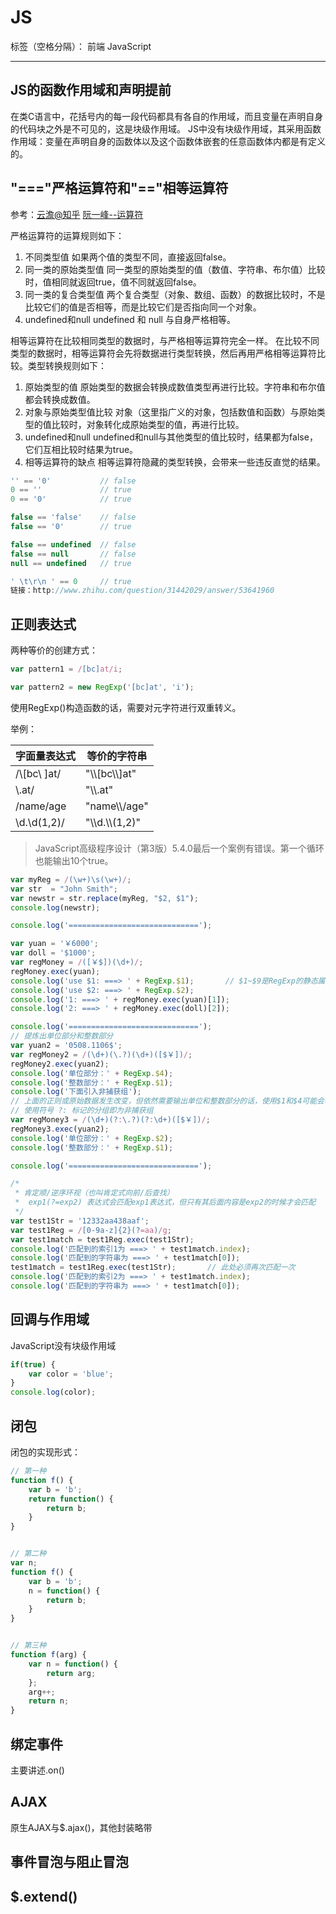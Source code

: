 # JS

标签（空格分隔）： 前端 JavaScript

---

## JS的函数作用域和声明提前

在类C语言中，花括号内的每一段代码都具有各自的作用域，而且变量在声明自身的代码块之外是不可见的，这是块级作用域。
JS中没有块级作用域，其采用函数作用域：变量在声明自身的函数体以及这个函数体嵌套的任意函数体内都是有定义的。

## "==="严格运算符和"=="相等运算符

参考：[云澹@知乎](http://www.zhihu.com/question/31442029/answer/53641960)
[阮一峰--运算符](http://javascript.ruanyifeng.com/grammar/operator.html#toc6)

严格运算符的运算规则如下：

1. 不同类型值
  如果两个值的类型不同，直接返回false。
2. 同一类的原始类型值
  同一类型的原始类型的值（数值、字符串、布尔值）比较时，值相同就返回true，值不同就返回false。
3. 同一类的复合类型值
  两个复合类型（对象、数组、函数）的数据比较时，不是比较它们的值是否相等，而是比较它们是否指向同一个对象。
4. undefined和null
  undefined 和 null 与自身严格相等。

相等运算符在比较相同类型的数据时，与严格相等运算符完全一样。
在比较不同类型的数据时，相等运算符会先将数据进行类型转换，然后再用严格相等运算符比较。类型转换规则如下：

1. 原始类型的值
  原始类型的数据会转换成数值类型再进行比较。字符串和布尔值都会转换成数值。
2. 对象与原始类型值比较
  对象（这里指广义的对象，包括数值和函数）与原始类型的值比较时，对象转化成原始类型的值，再进行比较。
3. undefined和null
  undefined和null与其他类型的值比较时，结果都为false，它们互相比较时结果为true。
4. 相等运算符的缺点
  相等运算符隐藏的类型转换，会带来一些违反直觉的结果。

```javascript
'' == '0'           // false
0 == ''             // true
0 == '0'            // true

false == 'false'    // false
false == '0'        // true

false == undefined  // false
false == null       // false
null == undefined   // true

' \t\r\n ' == 0     // true
链接：http://www.zhihu.com/question/31442029/answer/53641960
```


## 正则表达式

两种等价的创建方式：

```javascript
var pattern1 = /[bc]at/i;

var pattern2 = new RegExp('[bc]at', 'i');
```

使用RegExp()构造函数的话，需要对元字符进行双重转义。

举例：

| 字面量表达式        | 等价的字符串            |
| ------------- | ----------------- |
| /\\[bc\ ]at/  | "\\\\[bc\\\\]at"  |
| \\.at/        | "\\\\.at"         |
| /name\/age    | "name\\\\/age"    |
| \\d.\\d(1,2)/ | "\\\\d.\\\\(1,2)" |

> JavaScript高级程序设计（第3版）5.4.0最后一个案例有错误。第一个循环也能输出10个true。

```javascript
var myReg = /(\w+)\s(\w+)/;
var str  = "John Smith";
var newstr = str.replace(myReg, "$2, $1");
console.log(newstr);

console.log('=============================');

var yuan = '￥6000';
var doll = '$1000';
var regMoney = /([￥$])(\d+)/;
regMoney.exec(yuan);
console.log('use $1: ===> ' + RegExp.$1);       // $1~$9是RegExp的静态属性，只能通过RegExp访问
console.log('use $2: ===> ' + RegExp.$2);
console.log('1: ===> ' + regMoney.exec(yuan)[1]);
console.log('2: ===> ' + regMoney.exec(doll)[2]);

console.log('=============================');
// 提炼出单位部分和整数部分
var yuan2 = '0508.1106$';
var regMoney2 = /(\d+)(\.?)(\d+)([$￥])/;
regMoney2.exec(yuan2);
console.log('单位部分：' + RegExp.$4);
console.log('整数部分：' + RegExp.$1);
console.log('下面引入非捕获组');
// 上面的正则或原始数据发生改变，但依然需要输出单位和整数部分的话，使用$1和$4可能会输出不同的捕获组
// 使用符号 ?: 标记的分组即为非捕获组
var regMoney3 = /(\d+)(?:\.?)(?:\d+)([$￥])/;
regMoney3.exec(yuan2);
console.log('单位部分：' + RegExp.$2);
console.log('整数部分：' + RegExp.$1);

console.log('=============================');

/*
 * 肯定顺/逆序环视（也叫肯定式向前/后查找）
 *  exp1(?=exp2) 表达式会匹配exp1表达式，但只有其后面内容是exp2的时候才会匹配
 */
var test1Str = '12332aa438aaf';
var test1Reg = /[0-9a-z]{2}(?=aa)/g;
var test1match = test1Reg.exec(test1Str);
console.log('匹配到的索引1为 ===> ' + test1match.index);
console.log('匹配到的字符串为 ===> ' + test1match[0]);
test1match = test1Reg.exec(test1Str);       // 此处必须再次匹配一次
console.log('匹配到的索引2为 ===> ' + test1match.index);
console.log('匹配到的字符串为 ===> ' + test1match[0]);
```

## 回调与作用域


JavaScript没有块级作用域
```javascript
if(true) {
    var color = 'blue';
}
console.log(color);
```

## 闭包

闭包的实现形式：

```javascript
// 第一种
function f() {
    var b = 'b';
    return function() {
        return b;
    }
}


// 第二种
var n;
function f() {
    var b = 'b';
    n = function() {
        return b;
    }
}


// 第三种
function f(arg) {
    var n = function() {
        return arg;
    };
    arg++;
    return n;
}
```



## 绑定事件

主要讲述.on()


## AJAX

原生AJAX与$.ajax()，其他封装略带




## 事件冒泡与阻止冒泡




## $.extend()